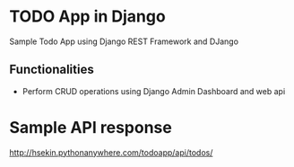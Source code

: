 # TODO App in Django
Sample Todo App using Django REST Framework and DJango

## Functionalities
- Perform CRUD operations using Django Admin Dashboard and web api

# Sample API response
http://hsekin.pythonanywhere.com/todoapp/api/todos/
